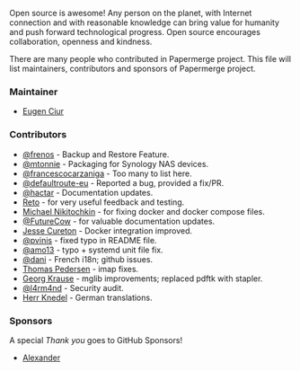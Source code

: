 Open source is awesome! Any person on the planet, with Internet connection and
with reasonable knowledge can bring value for humanity and push forward
technological progress. Open source encourages collaboration, openness and
kindness.

There are many people who contributed in Papermerge project. This file will
list maintainers, contributors and sponsors of Papermerge project.

### Maintainer

* [Eugen Ciur](mailto:eugen@papermerge.com)

### Contributors

* [@frenos](https://github.com/frenos) - Backup and Restore Feature.
* [@mtonnie](https://github.com/mtonnie) - Packaging for Synology NAS devices.
* [@francescocarzaniga](https://github.com/francescocarzaniga) - Too many to list here.
* [@defaultroute-eu](https://github.com/defaultroute-eu) - Reported a bug, provided a fix/PR.
* [@hactar](https://github.com/hactar) - Documentation updates.
* [Reto](https://github.com/tido-) - for very useful feedback and testing.
* [Michael Nikitochkin](https://github.com/miry) - for fixing docker and docker compose files.
* [@FutureCow](https://github.com/FutureCow) - for valuable documentation updates.
* [Jesse Cureton](https://github.com/jessecureton) - Docker integration improved.
* [@pvinis](https://github.com/pvinis) - fixed typo in README file.
* [@amo13](https://github.com/amo13) - typo + systemd unit file fix.
* [@dani](https://github.com/dani) - French i18n; github issues.
* [Thomas Pedersen](https://github.com/twpedersen) - imap fixes.
* [Georg Krause](https://github.com/georgkrause) - mglib improvements; replaced pdftk with stapler.
* [@l4rm4nd](https://github.com/l4rm4nd) - Security audit.
* [Herr Knedel](https://github.com/ChristianKnedel) - German translations.

### Sponsors

A special *Thank you* goes to GitHub Sponsors!

* [Alexander](https://github.com/alex1702)

